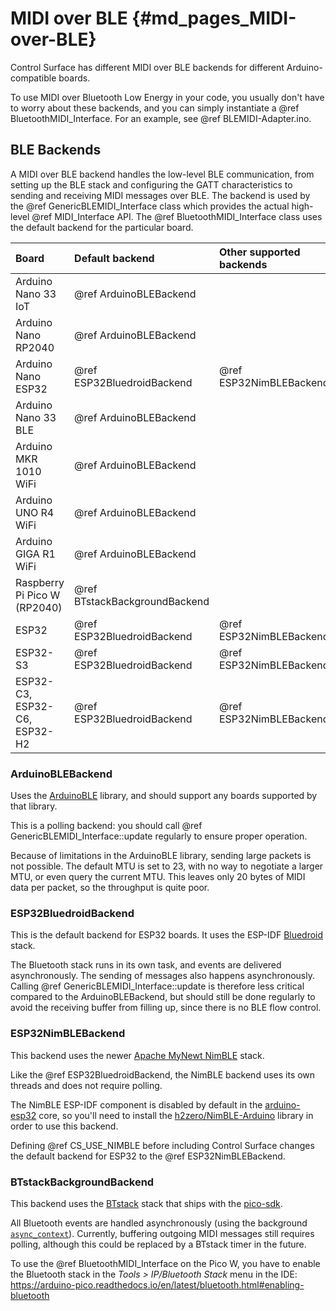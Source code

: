 # MIDI over BLE {#md_pages_MIDI-over-BLE}
Control Surface has different MIDI over BLE backends for different
Arduino-compatible boards.

To use MIDI over Bluetooth Low Energy in your code, you usually don't have to
worry about these backends, and you can simply instantiate a
@ref BluetoothMIDI_Interface. For an example, see @ref BLEMIDI-Adapter.ino.

## BLE Backends

A MIDI over BLE backend handles the low-level BLE communication, from setting
up the BLE stack and configuring the GATT characteristics to sending and
receiving MIDI messages over BLE. The backend is used by the
@ref GenericBLEMIDI_Interface class which provides the actual high-level
@ref MIDI_Interface API. The @ref BluetoothMIDI_Interface class uses the default
backend for the particular board.

| Board                               | Default backend            | Other supported backends |
|:------------------------------------|:---------------------------|:-------------------------|
| Arduino Nano 33 IoT                 | @ref ArduinoBLEBackend     |                          |
| Arduino Nano RP2040                 | @ref ArduinoBLEBackend     |                          |
| Arduino Nano ESP32                  | @ref ESP32BluedroidBackend | @ref ESP32NimBLEBackend  |
| Arduino Nano 33 BLE                 | @ref ArduinoBLEBackend     |                          |
| Arduino MKR 1010 WiFi               | @ref ArduinoBLEBackend     |                          |
| Arduino UNO R4 WiFi                 | @ref ArduinoBLEBackend     |                          |
| Arduino GIGA R1 WiFi                | @ref ArduinoBLEBackend     |                          |
| Raspberry Pi Pico W (RP2040)        | @ref BTstackBackgroundBackend |                       |
| ESP32                               | @ref ESP32BluedroidBackend | @ref ESP32NimBLEBackend  |
| ESP32-S3                            | @ref ESP32BluedroidBackend | @ref ESP32NimBLEBackend  |
| ESP32-C3, ESP32-C6, ESP32-H2        | @ref ESP32BluedroidBackend | @ref ESP32NimBLEBackend  |

### ArduinoBLEBackend

Uses the [ArduinoBLE](https://github.com/arduino-libraries/ArduinoBLE) library,
and should support any boards supported by that library.

This is a polling backend: you should call @ref GenericBLEMIDI_Interface::update
regularly to ensure proper operation.

Because of limitations in the ArduinoBLE library, sending large packets is not
possible. The default MTU is set to 23, with no way to negotiate a larger MTU,
or even query the current MTU. This leaves only 20 bytes of MIDI data per packet,
so the throughput is quite poor.

### ESP32BluedroidBackend

This is the default backend for ESP32 boards. It uses the ESP-IDF [Bluedroid](https://docs.espressif.com/projects/esp-idf/en/latest/esp32/api-reference/bluetooth/bt_le.html)
stack.

The Bluetooth stack runs in its own task, and events are delivered
asynchronously. The sending of messages also happens asynchronously. Calling
@ref GenericBLEMIDI_Interface::update is therefore less critical compared to the
ArduinoBLEBackend, but should still be done regularly to avoid the receiving
buffer from filling up, since there is no BLE flow control.

### ESP32NimBLEBackend

This backend uses the newer [Apache MyNewt NimBLE](https://docs.espressif.com/projects/esp-idf/en/latest/esp32/api-reference/bluetooth/nimble/index.html)
stack.

Like the @ref ESP32BluedroidBackend, the NimBLE backend uses its own threads and
does not require polling.

The NimBLE ESP-IDF component is disabled by default in the [arduino-esp32](https://github.com/espressif/arduino-esp32)
core, so you'll need to install the [h2zero/NimBLE-Arduino](https://github.com/h2zero/NimBLE-Arduino)
library in order to use this backend.

Defining @ref CS_USE_NIMBLE before including Control Surface changes the default
backend for ESP32 to the @ref ESP32NimBLEBackend.

### BTstackBackgroundBackend

This backend uses the [BTstack](https://github.com/bluekitchen/btstack) stack
that ships with the [pico-sdk](https://github.com/raspberrypi/pico-sdk).

All Bluetooth events are handled asynchronously (using the background
[`async_context`](https://www.raspberrypi.com/documentation/pico-sdk/networking.html#ga092b97e879be5b9aa9121abda23e1337)).
Currently, buffering outgoing MIDI messages still requires polling, although
this could be replaced by a BTstack timer in the future.

To use the @ref BluetoothMIDI_Interface on the Pico W, you have to enable the
Bluetooth stack in the _Tools > IP/Bluetooth Stack_ menu in the IDE: <https://arduino-pico.readthedocs.io/en/latest/bluetooth.html#enabling-bluetooth>
